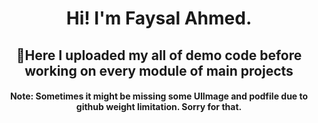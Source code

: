 <h1 align="center">Hi! I'm Faysal Ahmed.</h1>
<h2 align="center">🔩Here I uploaded my all of demo code before working on every module of main projects</h2>


<h4 align="center">Note: Sometimes it might be missing some UIImage and podfile due to github weight limitation. Sorry for that.</h4>
